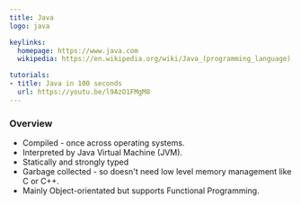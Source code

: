 ```yaml
---
title: Java
logo: java

keylinks: 
  homepage: https://www.java.com
  wikipedia: https://en.wikipedia.org/wiki/Java_(programming_language)

tutorials:
- title: Java in 100 seconds 
  url: https://youtu.be/l9AzO1FMgM8
---
```


### Overview 

- Compiled - once across operating systems. 
- Interpreted by Java Virtual Machine (JVM).
- Statically and strongly typed
- Garbage collected - so doesn't need low level memory management like C or C++.
- Mainly Object-orientated but supports Functional Programming.
